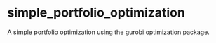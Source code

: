 # simple_portfolio_optimization
A simple portfolio optimization using the gurobi optimization package.
